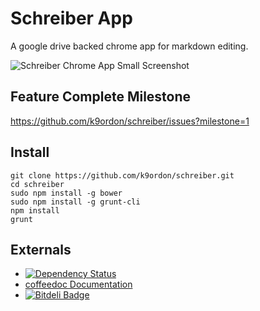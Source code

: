 # Schreiber App

A google drive backed chrome app for markdown editing.

![Schreiber Chrome App Small Screenshot](https://raw.github.com/k9ordon/schreiber/master/screenshot2.png)

## Feature Complete Milestone

<https://github.com/k9ordon/schreiber/issues?milestone=1>

## Install

    git clone https://github.com/k9ordon/schreiber.git
    cd schreiber
    sudo npm install -g bower
    sudo npm install -g grunt-cli
    npm install
    grunt

## Externals

- [![Dependency Status](https://gemnasium.com/k9ordon/schreiber.png)](https://gemnasium.com/k9ordon/schreiber)
- [coffeedoc Documentation](http://coffeedoc.info/github/k9ordon/schreiber/master/)
- [![Bitdeli Badge](https://d2weczhvl823v0.cloudfront.net/k9ordon/schreiber/trend.png)](https://bitdeli.com/free "Bitdeli Badge")
